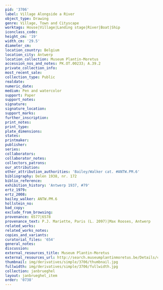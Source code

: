 ```yaml
---
pid: '3706'
label: Village Alongside a River
object_type: Drawing
genre: Village, Town and Cityscape
worktags: House|Village|Landing stage|River|Boat|Ship
iconclass_code:
height_cm: '19'
width_cm: '29.5'
diameter_cm:
location_country: Belgium
location_city: Antwerp
location_collection: Museum Plantin-Moretus
accession_nos_and_notes: PK.OT.00233; A.39.2
private_collection_info:
most_recent_sale:
collection_type: Public
realdate:
numeric_date:
medium: Pen and watercolor
support: Paper
support_notes:
signature:
signature_location:
support_marks:
further_inscription:
print_notes:
print_type:
plate_dimensions:
states:
printmaker:
publisher:
series:
collaborators:
collaborator_notes:
collectors_patrons:
our_attribution:
other_attribution_authorities: 'Bailey/Walker cat. #ANTW.PM.6'
bibliography: Delen 1938, nr. 172
biblio_reference:
exhibition_history: 'Antwerp 1937, #79'
ertz_1979:
ertz_2008:
bailey_walker: ANTW.PM.6
hollstein_no:
bad_copy:
exclude_from_browsing:
provenance: 6577|6578
provenance_text: P.J. Mariette, Paris (L. 2097)|Max Rooses, Antwerp
related_works:
related_works_notes:
copies_and_variants:
curatorial_files: '654'
general_notes:
discussion:
external_resources_title: Museum Plantin-Moretus
external_resources_url: http://search.museumplantinmoretus.be/Details/collect/287542
thumbnail: img/derivatives/simple/3706/thumbnail.jpg
fullwidth: img/derivatives/simple/3706/fullwidth.jpg
collection: janbrueghel
layout: janbrueghel_item
order: '0738'
---
```

